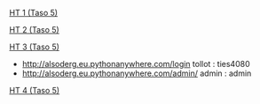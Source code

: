 

[HT 1 (Taso 5) ](http://users.jyu.fi/~alsoderg/cgi-bin/ties4080/demot/1/flask.cgi/vt1)

[HT 2 (Taso 5) ](http://users.jyu.fi/~alsoderg/cgi-bin/ties4080/demot/2/flask.cgi/)

[HT 3 (Taso 5) ](http://alsoderg.eu.pythonanywhere.com/login)
- http://alsoderg.eu.pythonanywhere.com/login tollot : ties4080
- http://alsoderg.eu.pythonanywhere.com/admin/ admin : admin

[HT 4 (Taso 5) ](https://ties4080-328107.ew.r.appspot.com/)
